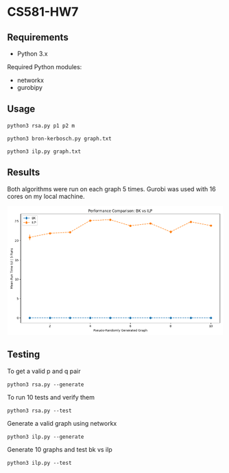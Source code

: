 # CS581-HW7

## Requirements

- Python 3.x

Required Python modules:

- networkx
- gurobipy

## Usage

```
python3 rsa.py p1 p2 m
```

```
python3 bron-kerbosch.py graph.txt
```

```
python3 ilp.py graph.txt
```

## Results

Both algorithms were run on each graph 5 times. Gurobi was used with 16 cores on my local machine. 

![Part b runtime](plot/part2_plot.png)

## Testing

To get a valid p and q pair
```
python3 rsa.py --generate
```

To run 10 tests and verify them
```
python3 rsa.py --test
```

Generate a valid graph using networkx
```
python3 ilp.py --generate
```

Generate 10 graphs and test bk vs ilp
```
python3 ilp.py --test
```
